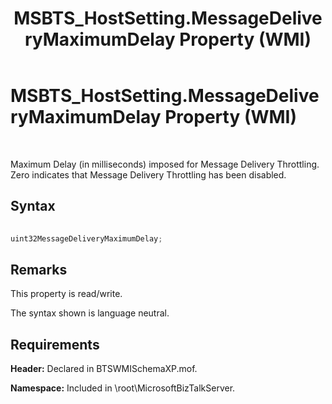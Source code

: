 ﻿---
title: MSBTS_HostSetting.MessageDeliveryMaximumDelay Property (WMI)
TOCTitle: MSBTS_HostSetting.MessageDeliveryMaximumDelay Property (WMI)
ms:assetid: 4f793f5a-d71d-42f1-a047-0cd345446268
ms:mtpsurl: https://msdn.microsoft.com/en-us/library/Aa560099(v=BTS.80)
ms:contentKeyID: 51527962
ms.date: 08/30/2017
mtps_version: v=BTS.80
---

# MSBTS\_HostSetting.MessageDeliveryMaximumDelay Property (WMI)

 

Maximum Delay (in milliseconds) imposed for Message Delivery Throttling. Zero indicates that Message Delivery Throttling has been disabled.

## Syntax

```C#
  
uint32MessageDeliveryMaximumDelay;  
```

## Remarks

This property is read/write.

The syntax shown is language neutral.

## Requirements

**Header:** Declared in BTSWMISchemaXP.mof.

**Namespace:** Included in \\root\\MicrosoftBizTalkServer.

